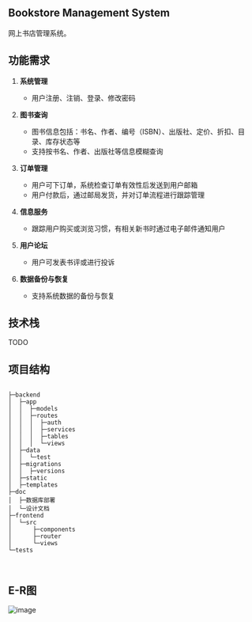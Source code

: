 ## Bookstore Management System

网上书店管理系统。

## 功能需求

1. **系统管理**
   - 用户注册、注销、登录、修改密码

2. **图书查询**
   - 图书信息包括：书名、作者、编号（ISBN）、出版社、定价、折扣、目录、库存状态等
   - 支持按书名、作者、出版社等信息模糊查询

3. **订单管理**
   - 用户可下订单，系统检查订单有效性后发送到用户邮箱
   - 用户付款后，通过邮局发货，并对订单流程进行跟踪管理

4. **信息服务**
   - 跟踪用户购买或浏览习惯，有相关新书时通过电子邮件通知用户

5. **用户论坛**
   - 用户可发表书评或进行投诉

6. **数据备份与恢复**
   - 支持系统数据的备份与恢复

## 技术栈

TODO

## 项目结构

```
   
├─backend  
│  ├─app  
│  │  ├─models  
│  │  ├─routes  
│  │  │  ├─auth  
│  │  │  ├─services  
│  │  │  ├─tables  
│  │  │  └─views  
│  ├─data  
│  │  └─test  
│  ├─migrations  
│  │  ├─versions  
│  ├─static  
│  ├─templates  
├─doc  
│  ├─数据库部署  
│  └─设计文档  
├─frontend  
│  └─src  
│      ├─components  
│      ├─router  
│      └─views  
└─tests  
  
  
```
## E-R图

![image](https://github.com/user-attachments/assets/0ab8185b-b178-407e-bb12-e31873d7d4b9)

